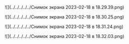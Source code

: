 ![](../../../../../Снимок экрана 2023-02-18 в 18.29.39.png)

![](../../../../../Снимок экрана 2023-02-18 в 18.30.25.png)


![](../../../../../Снимок экрана 2023-02-18 в 18.31.24.png)



![](../../../../../Снимок экрана 2023-02-18 в 18.32.03.png)


